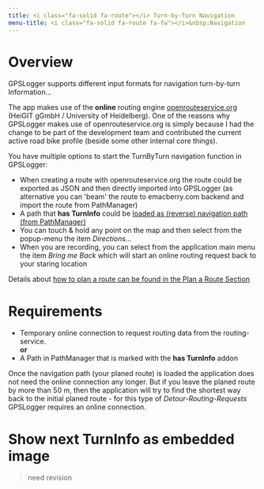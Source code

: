 ```yaml
---
title: <i class="fa-solid fa-route"></i> Turn-by-Turn Navigation
menu-title: <i class="fa-solid fa-route fa-fw"></i>&nbsp;Navigation
---
```


# Overview

GPSLogger supports different input formats for navigation turn-by-turn Information...  

The app makes use of the **online** routing engine [openrouteservice.org](https://openrouteservice.org/) (HeiGIT gGmbH /
University of Heidelberg). One of the reasons why GPSLogger makes use of openrouteservice.org is simply because I had
the change to be part of the development team and contributed the current active road bike profile (beside some other
internal core things).

You have multiple options to start the TurnByTurn navigation function in GPSLogger:
- When creating a route with openrouteservice.org the route could be exported as JSON and then directly imported into 
  GPSLogger (as alternative you can 'beam' the route to emacberry.com backend and import the route from PathManager)
- A path that **has TurnInfo** could be [loaded as (reverse) navigation path (from PathManager)](./1500-pathman.html#navipath)
- You can touch & hold any point on the map and then select from the popup-menu the item
  <i class="fa-solid fa-diamond-turn-right"></i> _Directions..._
- When you are recording, you can select from the application main menu the item _Bring me Back_ which will start an
  online routing request back to your staring location 

Details about [how to plan a route can be found in the Plan a Route Section](./2600-routeplan.html)

# Requirements

- Temporary online connection to request routing data from the routing-service.
<br/>**or**<br/> 
- A Path in PathManager that is marked with the **has TurnInfo** addon

Once the navigation path (your planed route) is loaded the application does not need the online connection any longer.
But if you leave the planed route by more than 50 m, then the application will try to find the shortest way back to
the initial planed route - for this type of _Detour-Routing-Requests_ GPSLogger requires an online connection.

# Show next TurnInfo as embedded image

> need revision
